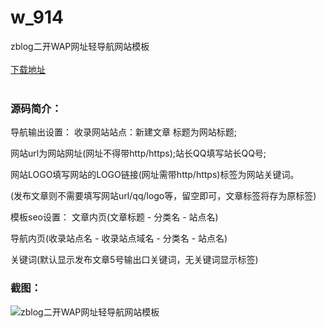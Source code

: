 # w_914
zblog二开WAP网址轻导航网站模板
<br/></br>
[下载地址](https://www.uuid2.com/914.html "下载地址")
<br/></br>
<h3>源码简介：</h3>
<p>导航输出设置： 收录网站站点：新建文章 标题为网站标题;<p>
<p>网站url为网站网址(网址不得带http/https);站长QQ填写站长QQ号;<p>
<p>网站LOGO填写网站的LOGO链接(网址需带http/https)标签为网站关键词。<p>
<p>(发布文章则不需要填写网站url/qq/logo等，留空即可，文章标签将存为原标签)<p>
<p>模板seo设置： 文章内页(文章标题 - 分类名 - 站点名)<p>
<p>导航内页(收录站点名 - 收录站点域名 - 分类名 - 站点名)<p>
<p>关键词(默认显示发布文章5号输出口关键词，无关键词显示标签)<p>
<h3>截图：</h3>
<img src="https://www.uuid2.com/wp-content/uploads/img/202106/5efc192865.png" alt="zblog二开WAP网址轻导航网站模板">
